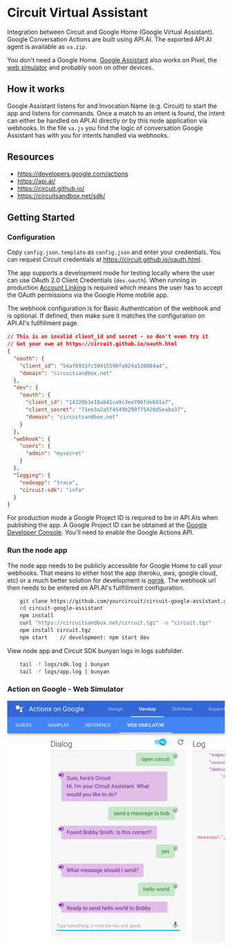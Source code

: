 # Circuit Virtual Assistant

Integration between Circuit and Google Home (Google Virtual Assistant). Google Conversation Actions are built using API.AI. The exported API.AI agent is available as `va.zip`.

You don't need a Google Home. [Google Assistant](https://assistant.google.com/) also works on Pixel, the [web simulator](https://developers.google.com/actions/tools/web-simulator) and probably soon on other devices.

## How it works
Google Assistant listens for and Invocation Name (e.g. Circuit) to start the app and listens for commands. Once a match to an intent is found, the intent can either be handled on API.AI directly or by this node application via webhooks. In the file `va.js` you find the logic of conversation Google Assistant has with you for intents handled via webhooks.


## Resources
 - https://developers.google.com/actions
 - https://api.ai/
 - https://circuit.github.io/
 - https://circuitsandbox.net/sdk/


## Getting Started

### Configuration
Copy `config.json.template` as `config.json` and enter your credentials. You can request Circuit credentials at https://circuit.github.io/oauth.html.

The app supports a development mode for testing locally where the user can use OAuth 2.0 Client Credentials (`dev.oauth`). When running in production [Account Linking](https://developers.google.com/actions/develop/identity/account-linking) is required which means the user has to accept the OAuth permissions via the Google Home mobile app.

The webhook configuration is for Basic Authentication of the webhook and is optional. If defined, then make sure it matches the configuration on API.AI's fullfillment page.

```json
// This is an invalid client_id and secret - so don't even try it
// Get your own at https://circuit.github.io/oauth.html
{
  "oauth": {
    "client_id": "54af6933fc59415596fa024a538084a4",
    "domain": "circuitsandbox.net"
  },
  "dev": {
    "oauth": {
      "client_id": "14320b1e18ab41ca9c3ee700fde681a7",
      "client_secret": "71ee3a2a5f4549b299775420d5eaba37",
      "domain": "circuitsandbox.net"
    }
  },
  "webhook": {
    "users": { 
      "admin": "mysecret"
    }
  },
  "logging": {
    "nodeapp": "trace",
    "circuit-sdk": "info"
  }
}
```

For production mode a Google Project ID is required to be in API.AIs when publishing the app. A Google Project ID can be obtained at the [Google Developer Console](https://console.developers.google.com). You'll need to enable the Google Actions API.

### Run the node app
The node app needs to be publicly accessible for Google Home to call your webhooks. That means to either host the app (heroku, aws, google cloud, etc) or a much better solution for development is [ngrok](https://ngrok.com/).  The webhook url then needs to be entered on API.AI's fullfillment configuration.

```bash
    git clone https://github.com/yourcircuit/circuit-google-assistant.git
    cd circuit-google-assistant
    npm install
    curl "https://circuitsandbox.net/circuit.tgz" -o "circuit.tgz"
    npm install circuit.tgz
    npm start    // development: npm start dev
```

View node app and Circuit SDK bunyan logs in logs subfolder.
```bash
	tail -f logs/sdk.log | bunyan
	tail -f logs/app.log | bunyan
```


### Action on Google - Web Simulator

<img src="images/image.png" max-width="600px">



